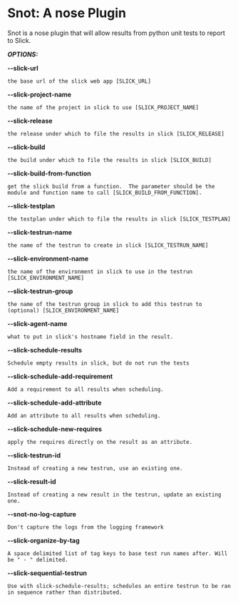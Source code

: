Snot: A nose Plugin
===================

Snot is a nose plugin that will allow results from python unit tests to report to Slick.

***OPTIONS:***

**--slick-url**

	the base url of the slick web app [SLICK_URL]

**--slick-project-name**

	the name of the project in slick to use [SLICK_PROJECT_NAME]

**--slick-release**

	the release under which to file the results in slick [SLICK_RELEASE]

**--slick-build**

	the build under which to file the results in slick [SLICK_BUILD]

**--slick-build-from-function**

	get the slick build from a function.  The parameter should be the module and function name to call [SLICK_BUILD_FROM_FUNCTION].

**--slick-testplan**

	the testplan under which to file the results in slick [SLICK_TESTPLAN]

**--slick-testrun-name**

	the name of the testrun to create in slick [SLICK_TESTRUN_NAME]

**--slick-environment-name**

	the name of the environment in slick to use in the testrun [SLICK_ENVIRONMENT_NAME]

**--slick-testrun-group**

	the name of the testrun group in slick to add this testrun to (optional) [SLICK_ENVIRONMENT_NAME]

**--slick-agent-name**

	what to put in slick's hostname field in the result.

**--slick-schedule-results**

	Schedule empty results in slick, but do not run the tests

**--slick-schedule-add-requirement**

	Add a requirement to all results when scheduling.

**--slick-schedule-add-attribute**

	Add an attribute to all results when scheduling.

**--slick-schedule-new-requires**

	apply the requires directly on the result as an attribute.

**--slick-testrun-id**

	Instead of creating a new testrun, use an existing one.

**--slick-result-id**

	Instead of creating a new result in the testrun, update an existing one.

**--snot-no-log-capture**

	Don't capture the logs from the logging framework

**--slick-organize-by-tag**

	A space delimited list of tag keys to base test run names after. Will be " - " delimited.

**--slick-sequential-testrun**

	Use with slick-schedule-results; schedules an entire testrun to be ran in sequence rather than distributed.
